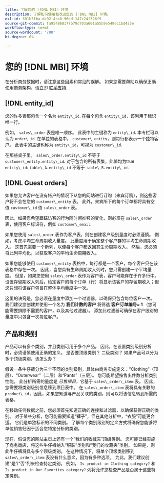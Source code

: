 ```yaml
---
title: 了解您的 [!DNL MBI] 环境
description: 了解如何使用和改进您的 [!DNL MBI] 环境。
exl-id: 601b5fba-da02-4cc8-96ed-147c24f326f9
source-git-commit: fa954868177b79d703a601a55b9e549ec1bd425e
workflow-type: tm+mt
source-wordcount: '780'
ht-degree: 0%

---
```


# 您的 [!DNL MBI] 环境

在分析商务数据时，请注意这些因素和常见的误解。 如果您需要帮助以确保正确使用商务架构，请立即 [联系支持](https://experienceleague.adobe.com/docs/commerce-knowledge-base/kb/troubleshooting/miscellaneous/mbi-service-policies.html?lang=en).

## [!DNL entity\_id]

您的许多表都包含一个名为 `entity\_id`. 在每个包含 `entity\_id`，该列用于标识唯一行。

例如， `sales\_order` 表是唯一顺序。 此表中的主键称为 `entity\_id`. 本专栏可以认为 `order\_id`. 在单独的表格中， `customer\_entity`，则每行都表示一个独特客户。 此表中的主键也称为 `entity\_id`，可视为 `customer\_id`.

在那些桌子里， `sales\_order.entity\_id` 不等于 `customer\_entity.entity\_id`. 对于包含的所有表集，此值均为true `entity\_id`: `table\_A.entity\_id` 不等于 `table\_B.entity\_id`.

## [!DNL Guest orders]

如果您允许客户在没有帐户的情况下从您的网站进行订购（来宾订购），则这些客户将不会在您的 `customer\_entity` 表。 此外，来宾所下的每个订单都将具有空值 `customer\_id` 值 `sales\_order` 表。

因此，如果您希望跟踪访客的行为随时间推移的变化，则必须在 `sales\_order` 表，使用客户标识符，例如 `customer\_email`.

如果您使用 `sales\_order` 表作为客户表，则在创建客户级别量度时必须谨慎。 例如，考虑平均生命周期收入量度。 此量度用于确定整个客户群的平均生命周期收入。 这首先需要一个新列，以便每个客户都返回其生命周期收入。 然后，您必须将此列平均化，以获取客户的平均生命周期收入。

如果您能够使用 `customer\_entity` 表格中，每行都是一个客户，每个客户只在该表格中存在一次。 因此，当您具有生命周期收入列时，您只需创建一个平均量度。 但是，如果您使用 `sales\_order` 表作为客户表，客户可能存在于许多行中。 设置存留期收入列后，给定客户的每个订单（行）将显示该客户的存留期收入；但您只想将该客户包含在整体平均量度中一次。

这里的诀窍是，您必须在量度中添加一个过滤器，以确保只包含每位客户一次。 我们建议您创建并使用一个名为 **我们计数的客户** 将筛选 **客户订单编号= 1** （您可能需要排除不需要的客户，以及其他过滤器）。 添加此过滤器可确保在客户级别的量度中只包含一次每位客户。

## 产品和类别

产品可以有多个类别，并且类别可用于多个产品。 因此，在设置类别级别分析时，必须谨慎使用正确的定义。 是否要顶级类别？ 二级类别？ 如果产品可以分为多个顶级类别，该怎么办？

假设一条牛仔裤分为三个不同的类别级别，具体由商务实施定义：“Clothing”（顶层）、“Outerwear”（二层）和“Pants”（三层）。 您可能希望按售出件数分析类别性能。 此分析所需的量度是 _已售项目_，它基于 `sales\_order\_item` 表。 因此，您需要将类别级别信息移到项目表中。 在 `sales\_order\_item` 表将具有关联的 `product\_id`，因此，如果您知道与产品关联的类别，则可以将该信息转到所需的表格。

在移动任何数据之前，您必须首先知道正确的连接和过滤器，以确保获得正确的类别。 对于某些分析，您可能需要知道“裤子”，但在其他分析中，“衣服”可能更合适。 它们是单独标识的不同类别。 了解每个类别级别的定义方式将确保您能够将单位销售归因于适合您特定分析的类别。

现在，假设您的网站主页上还有一个“我们的收藏夹”顶级类别。 您可能已经实施了商务商店，将这些牛仔裤纳入“服装”类别和“我们的收藏夹”类别。 如果是，则此牛仔裤将具有多个顶级类别。 在这种情况下，将单个顶级类别移到 `sales\_order\_item` 表没有什么意义，因为有多种选项。 为此，我们建议创建“是”/“否”列来检查特定类别。 例如， `Is product in Clothing category?` 和 `Is product in Our Favorites category?` 列将允许您检查产品是否属于这些特定类别。
